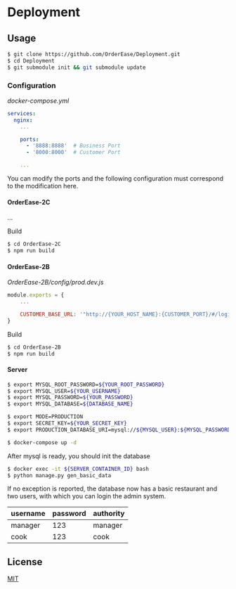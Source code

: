 # Deployment

## Usage

```bash
$ git clone https://github.com/OrderEase/Deployment.git
$ cd Deployment
$ git submodule init && git submodule update
```

### Configuration

*docker-compose.yml*

```yml
services:
  nginx:
    ...

    ports:
      - '8888:8888'  # Business Port
      - '8000:8000'  # Customer Port

    ...
```

You can modify the ports and the following configuration must correspond to the modification here.

#### OrderEase-2C

...


Build

```bash
$ cd OrderEase-2C
$ npm run build
```

#### OrderEase-2B

*OrderEase-2B/config/prod.dev.js*

```js
module.exports = {
    ...

    CUSTOMER_BASE_URL: '"http://{YOUR_HOST_NAME}:{CUSTOMER_PORT}/#/login"'
}
```

Build

```bash
$ cd OrderEase-2B
$ npm run build
```

#### Server

```bash
$ export MYSQL_ROOT_PASSWORD=${YOUR_ROOT_PASSWORD}
$ export MYSQL_USER=${YOUR_USERNAME}
$ export MYSQL_PASSWORD=${YOUR_PASSWORD}
$ export MYSQL_DATABASE=${DATABASE_NAME}

$ export MODE=PRODUCTION
$ export SECRET_KEY=${YOUR_SECRET_KEY}
$ export PRODUCTION_DATABASE_URI=mysql://${MYSQL_USER}:${MYSQL_PASSWORD}@database:3306/${MYSQL_DATABASE}?charset=utf8

$ docker-compose up -d
```

After mysql is ready, you should init the database

```bash
$ docker exec -it ${SERVER_CONTAINER_ID} bash
$ python manage.py gen_basic_data
```

If no exception is reported, the database now has a basic restaurant and two users, with which you can login the admin system. 

| username | password | authority |
| -------- | -------- | --------- |
| manager  | 123      | manager   |
| cook     | 123      | cook      |

## License

[MIT](http://opensource.org/licenses/MIT)